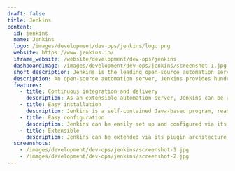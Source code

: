 ```yaml
---
draft: false
title: Jenkins
content:
  id: jenkins
  name: Jenkins
  logo: /images/development/dev-ops/jenkins/logo.png
  website: https://www.jenkins.io/
  iframe_website: /website/development/dev-ops/jenkins
  dashboardImage: /images/development/dev-ops/jenkins/screenshot-1.jpg
  short_description: Jenkins is the leading open-source automation server.
  description: An open-source automation server, Jenkins provides hundreds of plugins to help automate the parts of software development related to building, testing and deploying – facilitating continuous integration and continuous delivery. It is a server-based system that runs in servlet containers such as Apache Tomcat.
  features:
    - title: Continuous integration and delivery
      description: As an extensible automation server, Jenkins can be used as a simple CI server or turned into the continuous delivery hub for any project.
    - title: Easy installation
      description: Jenkins is a self-contained Java-based program, ready to run out-of-the-box, with packages for Windows, Linux, macOS and other Unix-like operating systems.
    - title: Easy configuration
      description: Jenkins can be easily set up and configured via its web interface, which includes on-the-fly error checks and built-in help.
    - title: Extensible
      description: Jenkins can be extended via its plugin architecture, opening up nearly infinite possibilities.
  screenshots:
    - /images/development/dev-ops/jenkins/screenshot-1.jpg
    - /images/development/dev-ops/jenkins/screenshot-2.jpg
---
```


